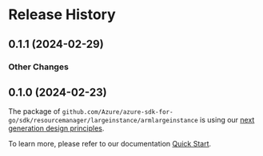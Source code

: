 # Release History

## 0.1.1 (2024-02-29)
### Other Changes


## 0.1.0 (2024-02-23)

The package of `github.com/Azure/azure-sdk-for-go/sdk/resourcemanager/largeinstance/armlargeinstance` is using our [next generation design principles](https://azure.github.io/azure-sdk/general_introduction.html).

To learn more, please refer to our documentation [Quick Start](https://aka.ms/azsdk/go/mgmt).